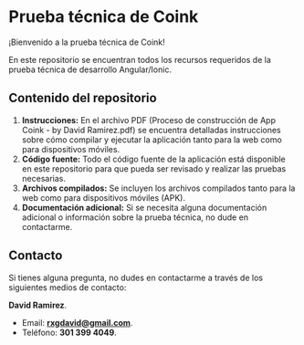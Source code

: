 # Prueba técnica de Coink
¡Bienvenido a la prueba técnica de Coink!

En este repositorio se encuentran todos los recursos requeridos de la prueba técnica de desarrollo Angular/Ionic.

## Contenido del repositorio
1. **Instrucciones:** En el archivo PDF (Proceso de construcción de App Coink - by David Ramirez.pdf) se encuentra detalladas instrucciones sobre cómo compilar y ejecutar la aplicación tanto para la web como para dispositivos móviles.
2. **Código fuente:** Todo el código fuente de la aplicación está disponible en este repositorio para que pueda ser revisado y realizar las pruebas necesarias.
3. **Archivos compilados:** Se incluyen los archivos compilados tanto para la web como para dispositivos móviles (APK).
4. **Documentación adicional:** Si se necesita alguna documentación adicional o información sobre la prueba técnica, no dude en contactarme.

## Contacto
Si tienes alguna pregunta, no dudes en contactarme a través de los siguientes medios de contacto:

**David Ramirez**.
- Email: **rxgdavid@gmail.com**.
- Teléfono: **301 399 4049**.
